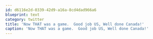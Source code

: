 ```yaml
---
id: d6116e2d-0339-42d9-a16a-8cd4dad966a6
blueprint: text
category: twitter
title: 'Now THAT was a game.  Good job US, Well done Canada!'
caption: 'Now THAT was a game.  Good job US, Well done Canada!'
---
```

